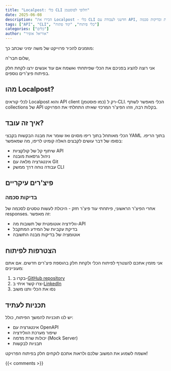```yaml
---
title: "Localpost: כלי CLI חלופי לפוסטמן"
date: 2025-06-08
description: "הכירו את Localpost - כלי CLI חדשני לעבודה עם API, המציע אלטרנטיבה לפוסטמן עם יכולות מובנות של ניהול גרסאות ובדיקות סכמה"
tags: ["API", "CLI", "כלי פיתוח", "קוד פתוח"]
categories: ["כלים"]
author: "אוריאל אופיר"
---
```


מוזמנים להכיר פרוייקט של משה ימיני שכתב כך:

שלום חבר'ה,

אני רוצה להציג בפניכם את הכלי שפיתחתי ואשמח אם עוד אנשים ירצו לקחת חלק בפיתוח פיצ'רים נוספים.

## מהו Localpost?

לכלי קוראים Localpost והוא API client (כמו פוסטמן) רק ל-CLI. הכלי מאפשר לשתף collections של API בקלות רבה, וזהו הפיצ'ר המרכזי שאיתו התחלתי את הפרויקט.

## איך זה עובד?

הכלי מאותחל בתוך ריפו מסוים ואז שומר את מבנה הבקשות בקבצי YAML בתוך הריפו. בסופו של דבר עושים לקבצים האלה קומיט לריפו, מה שמאפשר:

- שיתוף קל של קולקציות API
- ניהול גרסאות מובנה
- אינטגרציה מלאה עם Git
- עבודה נוחה דרך ממשק CLI

## פיצ'רים עיקריים

### בדיקות סכמה
אחרי הפיצ'ר הראשוני, פיתחתי עוד פיצ'ר חזק - היכולת לעשות טסטים לסכמה של responses. זה מאפשר:

- וולידציה אוטומטית של תשובות מה-API
- בדיקת עקביות של המידע המתקבל
- אוטומציה של בדיקות מבנה התשובה

## הצטרפות לפיתוח

אני מזמין אתכם להצטרף לפיתוח הכלי ולקחת חלק בהוספת פיצ'רים חדשים. אם אתם מעוניינים:

1. בקרו ב-[GitHub repository](https://github.com/moshe5745/localpost)
2. צרו קשר איתי ב-[LinkedIn](https://www.linkedin.com/in/moshe5745/)
3. נסו את הכלי ותנו משוב

## תכניות לעתיד

יש לנו תוכניות להמשך הפיתוח, כולל:

- אינטגרציה עם OpenAPI
- שיפור מערכת הוולידציה
- יכולות שרת מדמה (Mock Server)
- תבניות לבקשות

אשמח לשמוע את המשוב שלכם ולראות אתכם לוקחים חלק בפיתוח הפרויקט! 

{{< comments >}}
